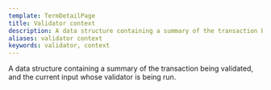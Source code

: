 ```yaml
---
template: TermDetailPage
title: Validator context 
description: A data structure containing a summary of the transaction being validated, and the current input whose validator is being run.
aliases: validator context
keywords: validator, context
---
```


A data structure containing a summary of the transaction being validated, and the current input whose validator is being run.